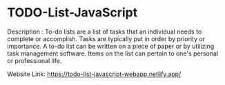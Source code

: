 # TODO-List-JavaScript

Description :
To-do lists are a list of tasks that an individual needs to complete or accomplish. 
Tasks are typically put in order by priority or importance. A to-do list can be written 
on a piece of paper or by utilizing task management software. Items on the list can pertain 
to one's personal or professional life.

Website Link:
https://todo-list-javascript-webapp.netlify.app/
